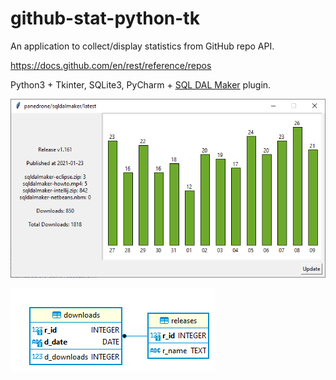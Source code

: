 # github-stat-python-tk
An application to collect/display statistics from GitHub repo API.

https://docs.github.com/en/rest/reference/repos

Python3 + Tkinter, SQLite3, PyCharm + [SQL DAL Maker](https://github.com/panedrone/sqldalmaker) plugin. 

![github-stat-python-tk](github-stat-python-tk.png)

![github-stat-erd](github-stat-erd.png)

